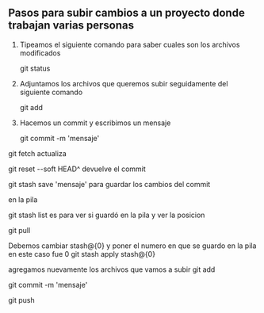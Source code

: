 ## Pasos para subir cambios a un proyecto donde trabajan varias personas

 
1. Tipeamos el siguiente comando para saber cuales son los archivos modificados
   
   git status
   
   
2. Adjuntamos los archivos que queremos subir seguidamente del siguiente comando

   git add 

 
3. Hacemos un commit y escribimos un mensaje

   git commit -m 'mensaje' 

 

git fetch actualiza

 

git reset --soft HEAD^ devuelve el commit

 

git stash save 'mensaje' para guardar los cambios del commit

en la pila

 

git stash list     es para ver si guardó en la pila y ver la posicion

 

git pull

 
Debemos cambiar stash@{0} y poner el numero en que se guardo en la pila en este caso fue 0
git stash apply stash@{0} 


agregamos nuevamente los archivos que vamos a subir
git add
 

git commit -m 'mensaje'

 

git push

